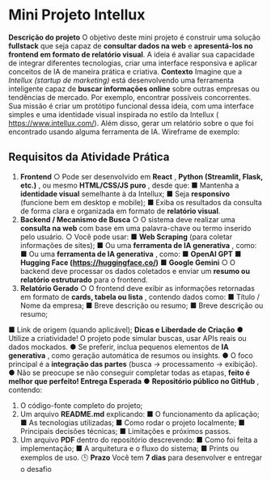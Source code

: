 # Mini Projeto Intellux

**Descrição do projeto**
O objetivo deste mini projeto é construir uma solução **fullstack** que seja
capaz de **consultar dados na web** e **apresentá-los no frontend em
formato de relatório visual**. A ideia é avaliar sua capacidade de
integrar diferentes tecnologias, criar uma interface responsiva e aplicar
conceitos de IA de maneira prática e criativa.
**Contexto**
Imagine que a _Intellux (startup de marketing)_ está desenvolvendo uma
ferramenta inteligente capaz de **buscar informações online** sobre
outras empresas ou tendências de mercado. Por exemplo, encontrar
possíveis concorrentes.
Sua missão é criar um protótipo funcional dessa ideia, com uma
interface simples e uma identidade visual inspirada no estilo da Intellux (
<https://www.intellux.com/>). Além disso, gerar um relatório sobre o que foi
encontrado usando alguma ferramenta de IA.
Wireframe de exemplo:

## Requisitos da Atividade Prática

1. **Frontend**
    ○ Pode ser desenvolvido em **React** , **Python (Streamlit, Flask,**
       **etc.)** , ou mesmo **HTML/CSS/JS puro** , desde que:
          ■ Mantenha a **identidade visual** semelhante à da
             Intellux;
          ■ Seja **responsivo** (funcione bem em desktop e mobile);
          ■ Exiba os resultados da consulta de forma clara e
             organizada em formato de **relatório visual**.
2. **Backend / Mecanismo de Busca**
    ○ O sistema deve realizar uma **consulta na web** com base em
       uma palavra-chave ou termo inserido pelo usuário.
    ○ Você pode usar:
       ■ **Web Scraping** (para coletar informações de sites);
       ■ Ou uma **ferramenta de IA generativa** , como:
       ■ Ou uma **ferramenta de IA generativa** , como:
          ■ **OpenAI GPT**
          ■ **Hugging Face (<https://huggingface.co/>)**
          ■ **Google Gemini**
    ○ O backend deve processar os dados coletados e enviar um
       **resumo ou relatório estruturado** para o frontend.
3. **Relatório Gerado**
    ○ O frontend deve exibir as informações retornadas em
       formato de **cards, tabela ou lista** , contendo dados como:
          ■ Título / Nome da empresa;
          ■ Breve descrição ou resumo;
          ■ Breve descrição ou resumo;

■ Link de origem (quando aplicável);
**Dicas e Liberdade de Criação**
● Utilize a criatividade! O projeto pode simular buscas, usar APIs
reais ou dados mockados.
● Se preferir, inclua pequenos elementos de **IA generativa** , como
geração automática de resumos ou insights.
● O foco principal é a **integração das partes** (busca →
processamento → exibição).
● Não se preocupe se não conseguir completar todas as etapas,
**feito é melhor que perfeito!
Entrega Esperada**
● **Repositório público no GitHub** , contendo:

1. O código-fonte completo do projeto;
2. Um arquivo **README.md** explicando:
    ■ O funcionamento da aplicação;
    ■ As tecnologias utilizadas;
    ■ Como rodar o projeto localmente;
    ■ Principais decisões técnicas;
    ■ Limitações e próximos passos.
3. Um arquivo **PDF** dentro do repositório descrevendo:
    ■ Como foi feita a implementação;
    ■ A arquitetura e o fluxo do sistema;
    ■ Prints ou exemplos de uso.
🕒 **Prazo**
Você tem **7 dias** para desenvolver e entregar o desafio
